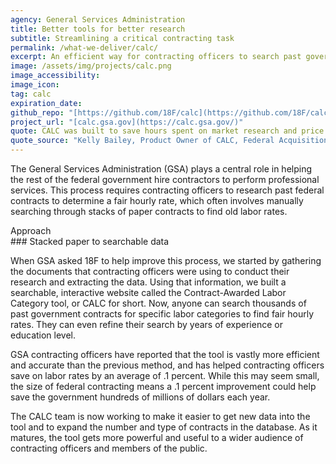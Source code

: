 ```yaml
---
agency: General Services Administration
title: Better tools for better research
subtitle: Streamlining a critical contracting task
permalink: /what-we-deliver/calc/
excerpt: An efficient way for contracting officers to search past government contracts for fair hourly rates.
image: /assets/img/projects/calc.png
image_accessibility:
image_icon:
tag: calc
expiration_date:
github_repo: "[https://github.com/18F/calc](https://github.com/18F/calc)"
project_url: "[calc.gsa.gov](https://calc.gsa.gov/)"
quote: CALC was built to save hours spent on market research and price analysis for federal government contracts, and has the potential to save millions of taxpayer dollars on services contracts.
quote_source: "Kelly Bailey, Product Owner of CALC, Federal Acquisition Service"
---
```


The General Services Administration (GSA) plays a central role in helping the rest of the federal government hire contractors to perform professional services. This process requires contracting officers to research past federal contracts to determine a fair hourly rate, which often involves manually searching through stacks of paper contracts to find old labor rates.

<div class="small-caps">Approach</div>
### Stacked paper to searchable data

When GSA asked 18F to help improve this process, we started by gathering the documents that contracting officers were using to conduct their research and extracting the data. Using that information, we built a searchable, interactive website called the Contract-Awarded Labor Category tool, or CALC for short. Now, anyone can search thousands of past government contracts for specific labor categories to find fair hourly rates. They can even refine their search by years of experience or education level.

GSA contracting officers have reported that the tool is vastly more efficient and accurate than the previous method, and has helped contracting officers save on labor rates by an average of .1 percent. While this may seem small, the size of federal contracting means a .1 percent improvement could help save the government hundreds of millions of dollars each year.

The CALC team is now working to make it easier to get new data into the tool and to expand the number and type of contracts in the database. As it matures, the tool gets more powerful and useful to a wider audience of contracting officers and members of the public.

